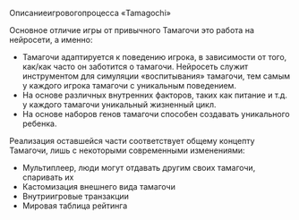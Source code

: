 Описаниеигровогопроцесса «Tamagochi» 

Основное отличие игры от привычного Тамагочи это работа на нейросети, а именно:

- Тамагочи адаптируется к поведению игрока, в зависимости от того, как/как часто он заботится о тамагочи. Нейросеть служит инструментом для симуляции «воспитывания» тамагочи, тем самым у каждого игрока тамагочи с уникальным поведением.
- На основе различных внутренних факторов, таких как питание и т.д. у каждого тамагочи уникальный жизненный цикл.
- На основе наборов генов тамагочи способен создавать уникального ребенка.

Реализация оставшейся части соответствует общему концепту Тамагочи, лишь с некоторыми современными изменениями:

- Мультиплеер, люди могут отдавать другим своих тамагочи, спаривать их
- Кастомизация внешнего вида тамагочи
- Внутриигровые транзакции
- Мировая таблица рейтинга

